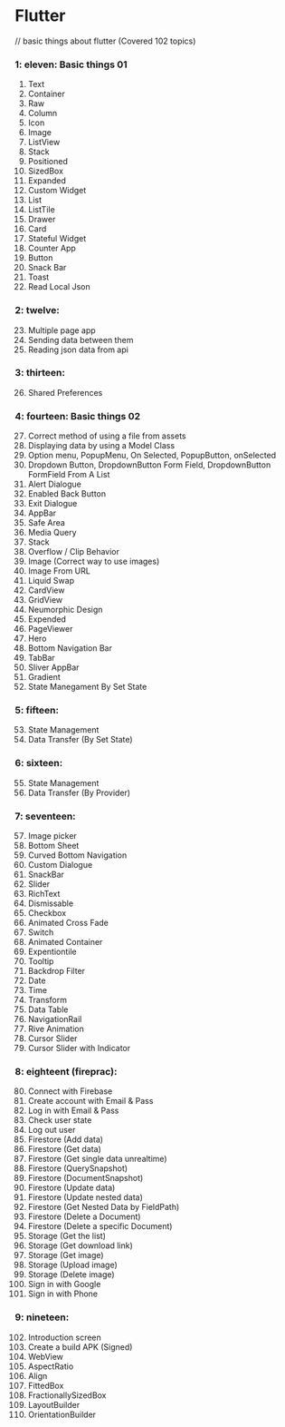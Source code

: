 # Flutter
// basic things about flutter (Covered 102 topics)

### 1: eleven: Basic things 01
1. Text
2. Container
3. Raw
4. Column
5. Icon
6. Image
7. ListView
8. Stack
9. Positioned
10. SizedBox
11. Expanded
12. Custom Widget
13. List
14. ListTile
15. Drawer
16. Card
17. Stateful Widget
18. Counter App
19. Button
20. Snack Bar
21. Toast
22. Read Local Json

### 2: twelve:
23. Multiple page app 
24. Sending data between them
25. Reading json data from api

### 3: thirteen:
26. Shared Preferences

### 4: fourteen: Basic things 02
27. Correct method of using a file from assets
28. Displaying data by using a Model Class
29. Option menu, PopupMenu, On Selected, PopupButton, onSelected
30. Dropdown Button, DropdownButton Form Field, DropdownButton FormField From A List
31. Alert Dialogue
32. Enabled Back Button
33. Exit Dialogue
34. AppBar
35. Safe Area
36. Media Query
37. Stack
38. Overflow / Clip Behavior
39. Image (Correct way to use images)
40. Image From URL
41. Liquid Swap
42. CardView
43. GridView
44. Neumorphic Design
45. Expended
46. PageViewer
47. Hero
48. Bottom Navigation Bar
49. TabBar
50. Sliver AppBar
51. Gradient
52. State Manegament By Set State

### 5: fifteen:
53. State Management
54. Data Transfer (By Set State)

### 6: sixteen:
55. State Management
56. Data Transfer (By Provider)

### 7: seventeen: 
57. Image picker
58. Bottom Sheet
59. Curved Bottom Navigation
60. Custom Dialogue
61. SnackBar
62. Slider
63. RichText
64. Dismissable
65. Checkbox
66. Animated Cross Fade
67. Switch
68. Animated Container
69. Expentiontile
70. Tooltip
71. Backdrop Filter
72. Date
73. Time
74. Transform
75. Data Table
76. NavigationRail
77. Rive Animation
78. Cursor Slider
79. Cursor Slider with Indicator

### 8: eighteent (fireprac):
80. Connect with Firebase
81. Create account with Email & Pass
82. Log in with Email & Pass
83. Check user state
84. Log out user
85. Firestore (Add data)
86. Firestore (Get data)
87. Firestore (Get single data unrealtime)
88. Firestore (QuerySnapshot)
89. Firestore (DocumentSnapshot)
90. Firestore (Update data)
91. Firestore (Update nested data)
92. Firestore (Get Nested Data by FieldPath)
93. Firestore (Delete a Document)
94. Firestore (Delete a specific Document)
95. Storage (Get the list)
96. Storage (Get download link)
97. Storage (Get image)
98. Storage (Upload image)
99. Storage (Delete image)
100. Sign in with Google
101. Sign in with Phone

### 9: nineteen:
102. Introduction screen
103. Create a build APK (Signed)
104. WebView
105. AspectRatio
106. Align
107. FittedBox
108. FractionallySizedBox
109. LayoutBuilder
110. OrientationBuilder
